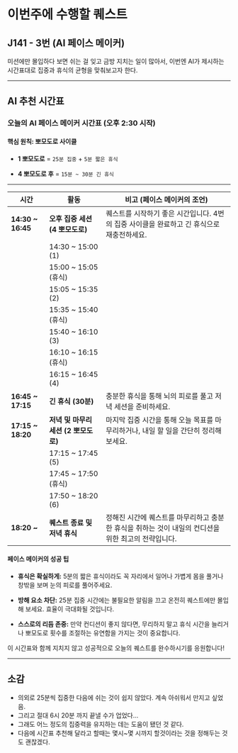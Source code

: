 # 이번주에 수행할 퀘스트

## J141 - 3번 (AI 페이스 메이커)

미션에만 몰입하다 보면 쉬는 걸 잊고 금방 지치는 일이 많아서, 이번엔 AI가 제시하는 시간표대로 집중과 휴식의 균형을 맞춰보고자 한다.

---

## AI 추천 시간표

### **오늘의 AI 페이스 메이커 시간표 (오후 2:30 시작)**

#### **핵심 원칙: 뽀모도로 사이클**

- **1 뽀모도로** = `25분 집중` + `5분 짧은 휴식`
    
- **4 뽀모도로 후** = `15분 ~ 30분 긴 휴식`
    

---

|시간|활동|비고 (페이스 메이커의 조언)|
|---|---|---|
|**14:30 ~ 16:45**|**오후 집중 세션 (4 뽀모도로)**|퀘스트를 시작하기 좋은 시간입니다. 4번의 집중 사이클을 완료하고 긴 휴식으로 재충전하세요.|
||14:30 ~ 15:00 (1)||
||15:00 ~ 15:05 (휴식)||
||15:05 ~ 15:35 (2)||
||15:35 ~ 15:40 (휴식)||
||15:40 ~ 16:10 (3)||
||16:10 ~ 16:15 (휴식)||
||16:15 ~ 16:45 (4)||
|**16:45 ~ 17:15**|**긴 휴식 (30분)**|충분한 휴식을 통해 뇌의 피로를 풀고 저녁 세션을 준비하세요.|
|**17:15 ~ 18:20**|**저녁 및 마무리 세션 (2 뽀모도로)**|마지막 집중 시간을 통해 오늘 목표를 마무리하거나, 내일 할 일을 간단히 정리해 보세요.|
||17:15 ~ 17:45 (5)||
||17:45 ~ 17:50 (휴식)||
||17:50 ~ 18:20 (6)||
|**18:20 ~**|**퀘스트 종료 및 저녁 휴식**|정해진 시간에 퀘스트를 마무리하고 충분한 휴식을 취하는 것이 내일의 컨디션을 위한 최고의 전략입니다.|

#### **페이스 메이커의 성공 팁**

- **휴식은 확실하게:** 5분의 짧은 휴식이라도 꼭 자리에서 일어나 가볍게 몸을 풀거나 창밖을 보며 눈의 피로를 풀어주세요.
    
- **방해 요소 차단:** 25분 집중 시간에는 불필요한 알림을 끄고 온전히 퀘스트에만 몰입해 보세요. 효율이 극대화될 것입니다.
    
- **스스로의 리듬 존중:** 만약 컨디션이 좋지 않다면, 무리하지 말고 휴식 시간을 늘리거나 뽀모도로 횟수를 조절하는 유연함을 가지는 것이 중요합니다.
    

이 시간표와 함께 지치지 않고 성공적으로 오늘의 퀘스트를 완수하시기를 응원합니다!

---

## 소감

- 의외로 25분씩 집중한 다음에 쉬는 것이 쉽지 않았다. 계속 아쉬워서 만지고 싶었음.
- 그리고 절대 6시 20분 까지 끝낼 수가 업었다...
- 그래도 어느 정도의 집중력을 유지하는 데는 도움이 됐던 것 같다.
- 다음에 시간표 추천해 달라고 할때는 몇시~몇 시까지 할것이라는 것을 정해두는 것도 괜찮겠다.
